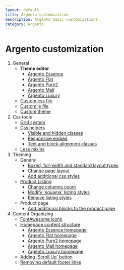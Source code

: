 ```yaml
---
layout: default
title: Argento customization
description: Argento basic customizations
category: Argento
---
```


# Argento customization

 1. General
    - **Theme editor**
      - [Argento Essence](/m2/argento/essence/theme-editor/)
      - [Argento Flat](/m2/argento/flat/theme-editor/)
      - [Argento Pure2](/m2/argento/pure2/theme-editor/)
      - [Argento Mall](/m2/argento/mall/theme-editor/)
      - [Argento Luxury](/m2/argento/luxury/theme-editor/)
    - [Custom css file](custom-css/)
    - [Custom js file](custom-js/)
    - [Custom theme](custom-theme/)
 2. Css tools
    - [Grid system](grid-system/)
    - [Css helpers](css-helpers/)
        - [Visible and hidden classes](css-helpers/#visible-and-hidden-classes)
        - [Responsive embed](css-helpers/#responsive-embed)
        - [Text and block alignment classes](css-helpers/#text-and-block-alignment-classes)
    - [Less mixins](less-mixins/)
 3. Theming
    - General
        - [Boxed, full-width and standard layout types](boxed-full-width-and-standard-layout-types/)
        - [Change page layout](change-page-layout/)
        - [Add additional css styles](add-additional-css-styles/)
    - [Product Listing](change-product-listing-styles/)
        - [Change columns count](change-product-listing-styles/#columns-count)
        - [Modify 'squama' listing styles](change-product-listing-styles/#squama-listing-styles)
        - [Remove listing styles](change-product-listing-styles/#remove-listing-styles)
    - Product page
        - [Add additional blocks to the product page](add-additional-blocks-to-the-product-page/)
 4. Content Organizing
    -   [FontAwesome icons](icons/)
    -   [Homepage content structure](homepage-content/)
        - [Argento Essence homepage](/m2/argento/essence/page-structure/homepage/)
        - [Argento Flat homepage](/m2/argento/flat/page-structure/homepage/)
        - [Argento Pure2 homepage](/m2/argento/pure2/page-structure/homepage/)
        - [Argento Mall homepage](/m2/argento/mall/page-structure/homepage/)
        - [Argento Luxury homepage](/m2/argento/luxury/page-structure/homepage/)
    -   [Adding 'Scroll Up' button](add-scroll-up/)
    -   [Removing default footer links](removing-default-footer-links/)
